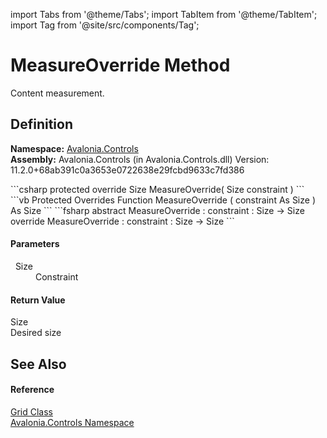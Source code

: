 import Tabs from '@theme/Tabs'; 
import TabItem from '@theme/TabItem'; 
import Tag from '@site/src/components/Tag'; 

# MeasureOverride Method


Content measurement.



## Definition
**Namespace:** <a href="N_Avalonia_Controls">Avalonia.Controls</a>  
**Assembly:** Avalonia.Controls (in Avalonia.Controls.dll) Version: 11.2.0+68ab391c0a3653e0722638e29fcbd9633c7fd386

<Tabs groupId="api-code-preview">
<TabItem value="csharp" label="C#">
```csharp
protected override Size MeasureOverride(
	Size constraint
)
```
</TabItem>
<TabItem value="vb" label="VB">
```vb
Protected Overrides Function MeasureOverride ( 
	constraint As Size
) As Size
```
</TabItem>
<TabItem value="fsharp" label="F#">
```fsharp
abstract MeasureOverride : 
        constraint : Size -> Size 
override MeasureOverride : 
        constraint : Size -> Size 
```
</TabItem>
</Tabs>



#### Parameters
<dl><dt>  Size</dt><dd>Constraint</dd></dl>

#### Return Value
Size  
Desired size

## See Also


#### Reference
<a href="T_Avalonia_Controls_Grid">Grid Class</a>  
<a href="N_Avalonia_Controls">Avalonia.Controls Namespace</a>  
